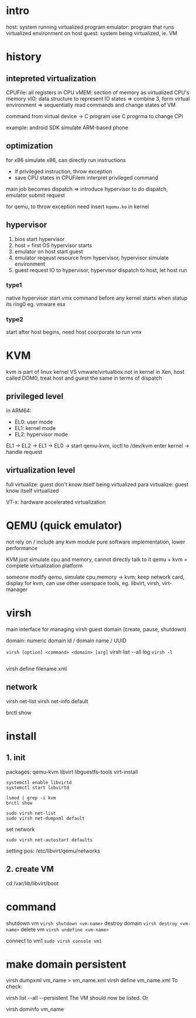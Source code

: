# intro
host: system running virtualized program
emulator: program that runs virtualized environment on host
guest: system being virtualized, ie. VM

# history
## intepreted virtualization
CPUFile: all registers in CPU 
vMEM: section of memory as virtualized CPU's memory
vIO: data structure to represent IO states
=> combine 3, form virtual environment
=> sequentially read commands and change states of VM

command from virtual device -> C program
use C progrma to change CPI

example: android SDK simulate ARM-based phone

## optimization
for x86 simulate x86, can directly run instructions
  - if privileged instruction, throw exception
  - save CPU states in CPUFilem interpret privileged command

main job becomes dispatch
=> introduce hypervisor to do dispatch, emulator submit request

for qemu, to throw exception need insert `kqemu.ko` in kernel

## hypervisor
1. bios start hypervisor
2. host = first OS hypervisor starts
3. emulator on host start guest
4. emulator reqeust resource from hypervisor, hypervisor simulate environment
5. guest request IO to hypervisor, hypervisor dispatch to host, let host run

### type1
native hypervisor
start vmx command before any kernel starts
when statup its ring0
eg. vmware esx

### type2
start after host begins, need host coorporate to run vmx


# KVM
kvm is part of linux kernel VS vmware/virtualbox not in kernel
in Xen, host called DOM0, treat host and guest the same in terms of dispatch

## privileged level
in ARM64:
- EL0: user mode
- EL1: kernel mode
- EL2: hypervisor mode

EL1 -> EL2 -> EL1 -> EL0
-> start qemu-kvm, ioctl to /dev/kvm enter kernel
-> handle request

## virtualization level
full virtualize: guest don't know itself being virtualized
para virtualize: guest know itself virtualized

VT-x: hardware accelerated virtualization

# QEMU (quick emulator)
not rely on / include any kvm module
pure software implementation, lower performance

KVM just simulate cpu and memory, cannot directly talk to it
qemu + kvm = complete virtualization platform

someone modify qemu, simulate cpu,memory -> kvm; keep network card, display
for kvm, can use other userspace tools, eg. libvirt, virsh, virt-manager

# virsh
main interface for managing virsh guest domain (create, pause, shutdown)

domain: numeric domain id / domain name / UUID

`virsh [option] <command> <domain> [arg]`
virsh list --all
log `virsh -l` 

## 
virsh define filename.xml

## network
virsh net-list
virsh net-info default

brctl show

# install
## 1. init
packages: qemu-kvm libvirt libguestfs-tools virt-install
```
systemctl enable libvirtd
systemctl start libvirtd

lsmod | grep -i kvm
brctl show

sudo virsh net-list
sudo virsh net-dumpxml default
```

set network
```
sudo virsh net-autostart defaults
```
setting pos: /etc/libvirt/qemu/networks

## 2. create VM
cd /var/lib/libvirt/boot

# command
shutdown vm `virsh shutdown <vm-name>`
destroy domain `virsh destroy <vm-name>`
delete vm `virsh undefine <vm-name>`

connect to vm1 `sudo virsh console vm1` 

# make domain persistent
virsh dumpxml vm_name > vm_name.xml
virsh define vm_name.xml
To check:

virsh list --all --persistent
The VM should now be listed. Or

virsh dominfo vm_name






